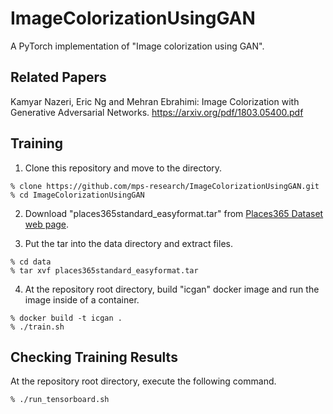 # ImageColorizationUsingGAN
A PyTorch implementation of "Image colorization using GAN".

## Related Papers

Kamyar Nazeri, Eric Ng and Mehran Ebrahimi:
Image Colorization with Generative Adversarial Networks.
https://arxiv.org/pdf/1803.05400.pdf

## Training

1. Clone this repository and move to the directory.

```shell
% clone https://github.com/mps-research/ImageColorizationUsingGAN.git
% cd ImageColorizationUsingGAN
```

2. Download "places365standard_easyformat.tar" from [Places365 Dataset web page](http://places2.csail.mit.edu/index.html).

3. Put the tar into the data directory and extract files.

```shell
% cd data
% tar xvf places365standard_easyformat.tar
```

4. At the repository root directory, build "icgan" docker image and run the image inside of a container.

```shell
% docker build -t icgan .
% ./train.sh
```

## Checking Training Results

At the repository root directory, execute the following command.

```shell
% ./run_tensorboard.sh
```
